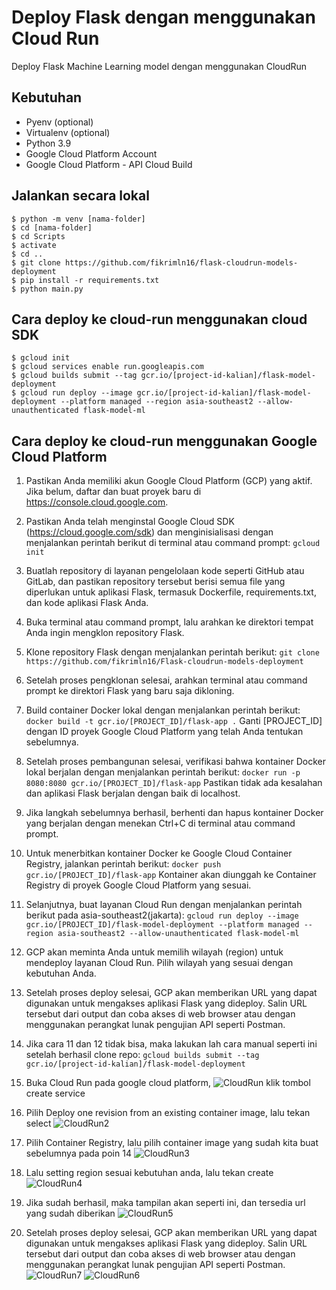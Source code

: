 # Deploy Flask dengan menggunakan Cloud Run
Deploy Flask Machine Learning model dengan menggunakan CloudRun


## Kebutuhan
* Pyenv (optional)
* Virtualenv (optional)
* Python 3.9
* Google Cloud Platform Account
* Google Cloud Platform - API Cloud Build


## Jalankan secara lokal
```
$ python -m venv [nama-folder]
$ cd [nama-folder]
$ cd Scripts
$ activate
$ cd ..
$ git clone https://github.com/fikrimln16/flask-cloudrun-models-deployment
$ pip install -r requirements.txt
$ python main.py
```

## Cara deploy ke cloud-run menggunakan cloud SDK
```
$ gcloud init
$ gcloud services enable run.googleapis.com
$ gcloud builds submit --tag gcr.io/[project-id-kalian]/flask-model-deployment
$ gcloud run deploy --image gcr.io/[project-id-kalian]/flask-model-deployment --platform managed --region asia-southeast2 --allow-unauthenticated flask-model-ml
```

## Cara deploy ke cloud-run menggunakan Google Cloud Platform 

1. Pastikan Anda memiliki akun Google Cloud Platform (GCP) yang aktif. Jika belum, daftar dan buat proyek baru di https://console.cloud.google.com.

2. Pastikan Anda telah menginstal Google Cloud SDK (https://cloud.google.com/sdk) dan menginisialisasi dengan menjalankan perintah berikut di terminal atau command prompt:
   ``` gcloud init ```
 
3. Buatlah repository di layanan pengelolaan kode seperti GitHub atau GitLab, dan pastikan repository tersebut berisi semua file yang diperlukan untuk aplikasi Flask, termasuk Dockerfile, requirements.txt, dan kode aplikasi Flask Anda.

4. Buka terminal atau command prompt, lalu arahkan ke direktori tempat Anda ingin mengklon repository Flask.

5. Klone repository Flask dengan menjalankan perintah berikut:
   ` git clone https://github.com/fikrimln16/Flask-cloudrun-models-deployment `
 
 6. Setelah proses pengklonan selesai, arahkan terminal atau command prompt ke direktori Flask yang baru saja dikloning.
 
 7. Build container Docker lokal dengan menjalankan perintah berikut:
   ` docker build -t gcr.io/[PROJECT_ID]/flask-app . `
    Ganti [PROJECT_ID] dengan ID proyek Google Cloud Platform yang telah Anda tentukan sebelumnya.
    
 8. Setelah proses pembangunan selesai, verifikasi bahwa kontainer Docker lokal berjalan dengan menjalankan perintah berikut:
    ` docker run -p 8080:8080 gcr.io/[PROJECT_ID]/flask-app `
    Pastikan tidak ada kesalahan dan aplikasi Flask berjalan dengan baik di localhost.

9. Jika langkah sebelumnya berhasil, berhenti dan hapus kontainer Docker yang berjalan dengan menekan Ctrl+C di terminal atau command prompt.

10. Untuk menerbitkan kontainer Docker ke Google Cloud Container Registry, jalankan perintah berikut:
    ` docker push gcr.io/[PROJECT_ID]/flask-app `
    Kontainer akan diunggah ke Container Registry di proyek Google Cloud Platform yang sesuai.
    
11. Selanjutnya, buat layanan Cloud Run dengan menjalankan perintah berikut pada asia-southeast2(jakarta): 
    ` gcloud run deploy --image gcr.io/[PROJECT_ID]/flask-model-deployment --platform managed --region asia-southeast2 --allow-unauthenticated flask-model-ml `
 
12. GCP akan meminta Anda untuk memilih wilayah (region) untuk mendeploy layanan Cloud Run. Pilih wilayah yang sesuai dengan kebutuhan Anda.

13. Setelah proses deploy selesai, GCP akan memberikan URL yang dapat digunakan untuk mengakses aplikasi Flask yang dideploy. Salin URL tersebut dari output dan coba akses di web browser atau dengan menggunakan      perangkat lunak pengujian API seperti Postman.


14. Jika cara 11 dan 12 tidak bisa, maka lakukan lah cara manual seperti ini setelah berhasil clone repo:
    `gcloud builds submit --tag gcr.io/[project-id-kalian]/flask-model-deployment`

15. Buka Cloud Run pada google cloud platform,
![CloudRun](tutor/flask_1.png)
klik tombol create service

16. Pilih Deploy one revision from an existing container image, lalu tekan select
![CloudRun2](tutor/flask_2.png)

17. Pilih Container Registry, lalu pilih container image yang sudah kita buat sebelumnya pada poin 14
![CloudRun3](tutor/flask_3.png)

18. Lalu setting region sesuai kebutuhan anda, lalu tekan create
![CloudRun4](tutor/flask_4.png)

19. Jika sudah berhasil, maka tampilan akan seperti ini, dan tersedia url yang sudah diberikan
![CloudRun5](tutor/flask_5.png)

20. Setelah proses deploy selesai, GCP akan memberikan URL yang dapat digunakan untuk mengakses aplikasi Flask yang dideploy. Salin URL tersebut dari output dan coba akses di web browser atau dengan menggunakan      perangkat lunak pengujian API seperti Postman.
![CloudRun7](tutor/flask_7.png)
![CloudRun6](tutor/flask_6.png)

